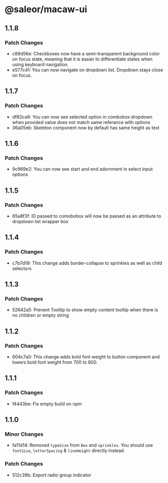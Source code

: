 # @saleor/macaw-ui

## 1.1.8

### Patch Changes

- c89d56e: Checkboxes now have a semi-transparent background color on focus state, meaning that it is easier to differentiate states when using keyboard navigation.
- e577c41: You can now navigate on dropdown list. Dropdown stays close on focus.

## 1.1.7

### Patch Changes

- df82ca9: You can now see selected option in combobox dropdown when provided value does not match same referance with options
- 36a05eb: Skeleton component now by default has same height as text

## 1.1.6

### Patch Changes

- 9c969e2: You can now see start and end adornment in select input options

## 1.1.5

### Patch Changes

- 65a8f3f: ID passed to comobobox will now be passed as an attribute to dropdown list wrapper box

## 1.1.4

### Patch Changes

- c7b7d19: This change adds border-collapse to sprinkles as well as child selectors

## 1.1.3

### Patch Changes

- 52642a5: Prevent Tooltip to show empty content tooltip when there is no children or empty string

## 1.1.2

### Patch Changes

- 604c7a0: This change adds bold font weight to button component and lowers bold font weight from 700 to 600.

## 1.1.1

### Patch Changes

- f4443be: Fix empty build on npm

## 1.1.0

### Minor Changes

- fa11d14: Removed `typeSize` from `Box` and `sprinkles`. You should use `fontSize`, `letterSpacing` & `lineHeight` directly instead.

### Patch Changes

- 512c39b: Export radio group indicator
